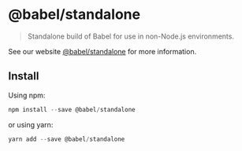 # @babel/standalone

> Standalone build of Babel for use in non-Node.js environments.

See our website [@babel/standalone](https://new.babeljs.io/docs/en/next/babel-standalone.html) for more information.

## Install

Using npm:

```js
npm install --save @babel/standalone
```

or using yarn:

```js
yarn add --save @babel/standalone
```
